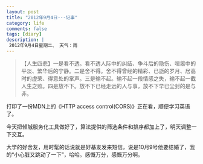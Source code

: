 ```yaml
---
layout: post
title: "2012年9月4日---记事"
category: life
comments: false
tags: [diary]
description: |
 2012年9月4日星期二、 天气：雨
---
```


>【人生四悲】一是看不透。看不透人际中的纠结、争斗后的隐伤、喧嚣中的平淡、繁华后的宁静。二是舍不得。舍不得曾经的精彩、已逝的岁月、居高时的虚荣、得意处的掌声。三是输不起。输不起一段情感之失，输不起一截人生之败。四是放不下。放不下已经走远的人与事，放不下早已尘封的是与非。

打印了一份MDN上的《HTTP access control(CORS)》正在看，顺便学习英语了。

今天把倾城服务化工具做好了，算法提供的筛选条件和排序都加上了，明天调整一下交互。

大学的好舍友，用时髦的话说就是好基友发来短信，说是10月9号他要结婚了，我的“小心脏又跳动了一下”，哈哈。感慨万分，感慨万分啊。

